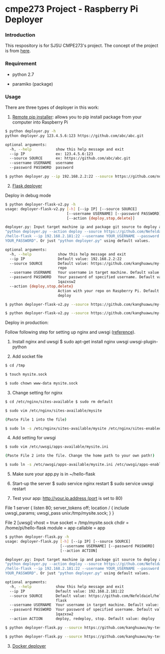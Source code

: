 # cmpe273 Project - Raspberry Pi Deployer

### Introduction

This respository is for SJSU CMPE273's project. The concept of the project is from [here](https://github.com/kanghuawu/cmpe273-spring17/blob/master/projects/project4.md).

### Requirement

* python 2.7

* paramiko (package)

### Usage

There are three types of deployer in this work: 

1. [Remote pip installer](https://github.com/kanghuawu/cmpe273-team-project/tree/master/deployer_pip): allows you to pip install package from your computer into Raspberry Pi

```sh
$ python deployer.py -h
python deployer.py 123.4.5.6:123 https://github.com/abc/abc.git

optional arguments:
  -h, --help           show this help message and exit
  --ip IP              ex: 123.4.5.6:123
  --source SOURCE      ex: https://github.com/abc/abc.git
  --username USERNAME  username
  --password PASSWORD  password

$ python deployer.py --ip 192.168.2.2:22 --source https://github.com/nqngo22/helloworld273

```

2. [Flask deployer](https://github.com/kanghuawu/cmpe273-team-project/tree/master/deployer_flask)

Deploy in debug mode

```sh
$ python deployer-flask-v2.py -h
usage: deployer-flask-v2.py [-h] [--ip IP] [--source SOURCE]
                            [--username USERNAME] [--password PASSWORD]
                            [--action {deploy,stop,delete}]

deployer.py: Input target machine ip and package git source to deploy app. ex:
"python deployer.py --action deploy --source https://github.com/Nefeldaiel
/hello-flask --ip 192.168.2.181:22 --username YOUR_USERNAME --password
YOUR_PASSWORD". Or just "python deployer.py" using default values.

optional arguments:
  -h, --help            show this help message and exit
  --ip IP               Default value: 192.168.2.2:22
  --source SOURCE       Default value: https://github.com/kanghuawu/my-test-
                        repo
  --username USERNAME   Your username in target machine. Default value: pi
  --password PASSWORD   Your password of specified username. Default value:
                        1qazxsw2
  --action {deploy,stop,delete}
                        Action with your repo on Raspberry Pi. Default value:
                        deploy

$ python deployer-flask-v2.py --source https://github.com/kanghuawu/my-test-repo --ip 192.168.2.2:22 --action deploy

$ python deployer-flask-v2.py --source https://github.com/kanghuawu/my-test-repo --ip 192.168.2.2:22 --action stop

```

Deploy in production: 

Follow following step for setting up nginx and uwsgi ([reference](http://stackoverflow.com/questions/24941791/starting-flask-server-in-background)). 

1. Install nginx and uwsgi $ sudo apt-get install nginx uwsgi uwsgi-plugin-python

2. Add socket file 

```sh
$ cd /tmp 

$ touch mysite.sock 

$ sudo chown www-data mysite.sock

```
3. Change setting for nginx 

```sh
$ cd /etc/nginx/sites-available $ sudo rm default 

$ sudo vim /etc/nginx/sites-available/mysite 

(Paste File 1 into the file) 

$ sudo ln -s /etc/nginx/sites-available/mysite /etc/nginx/sites-enabled/mysite
```

4. Add setting for uwsgi 

```sh
$ sudo vim /etc/uwsgi/apps-available/mysite.ini 

(Paste File 2 into the file. Change the home path to your own path!) 

$ sudo ln -s /etc/uwsgi/apps-available/mysite.ini /etc/uwsgi/apps-enabled/mysite.ini
```

5. Make sure your app.py is in ~/hello-flask

6. Start-up the server $ sudo service nginx restart $ sudo service uwsgi restart

7. Test your app: http://your.ip.address (port is set to 80)



File 1
server {
    listen 80;
    server_tokens off;
    location / {
         include uwsgi_params;
         uwsgi_pass unix:/tmp/mysite.sock;
     }
}

File 2
[uwsgi]
vhost = true
socket = /tmp/mysite.sock
chdir = /home/pi/hello-flask
module = app
callable = app



```sh
$ python deployer-flask.py -h
usage: deployer-flask.py [-h] [--ip IP] [--source SOURCE]
                         [--username USERNAME] [--password PASSWORD]
                         [--action ACTION]

deployer.py: Input target machine ip and package git source to deploy app. ex:
"python deployer.py --action deploy --source https://github.com/Nefeldaiel
/hello-flask --ip 192.168.2.181:22 --username YOUR_USERNAME --password
YOUR_PASSWORD". Or just "python deployer.py" using default values.

optional arguments:
  -h, --help           show this help message and exit
  --ip IP              Default value: 192.168.2.181:22
  --source SOURCE      Default value: https://github.com/Nefeldaiel/hello-
                       flask
  --username USERNAME  Your username in target machine. Default value: pi
  --password PASSWORD  Your password of specified username. Default value:
                       1qazxsw2
  --action ACTION      deploy, redeploy, stop. Default value: deploy

$ python deployer-flask.py --source https://github.com/kanghuawu/my-test-repo --ip 192.168.2.2:22 --action deploy

$ python deployer-flask.py --source https://github.com/kanghuawu/my-test-repo --ip 192.168.2.2:22 --action stop

```

3. [Docker deployer](https://github.com/kanghuawu/cmpe273-team-project/tree/master/deployer_docker)


